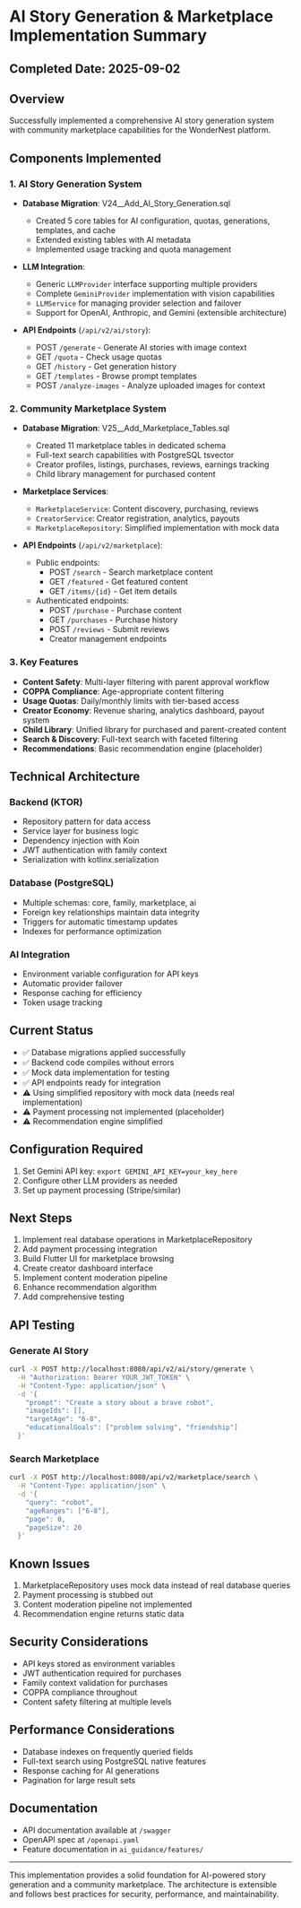 # AI Story Generation & Marketplace Implementation Summary

## Completed Date: 2025-09-02

## Overview
Successfully implemented a comprehensive AI story generation system with community marketplace capabilities for the WonderNest platform.

## Components Implemented

### 1. AI Story Generation System
- **Database Migration**: V24__Add_AI_Story_Generation.sql
  - Created 5 core tables for AI configuration, quotas, generations, templates, and cache
  - Extended existing tables with AI metadata
  - Implemented usage tracking and quota management

- **LLM Integration**:
  - Generic `LLMProvider` interface supporting multiple providers
  - Complete `GeminiProvider` implementation with vision capabilities
  - `LLMService` for managing provider selection and failover
  - Support for OpenAI, Anthropic, and Gemini (extensible architecture)

- **API Endpoints** (`/api/v2/ai/story`):
  - POST `/generate` - Generate AI stories with image context
  - GET `/quota` - Check usage quotas
  - GET `/history` - Get generation history
  - GET `/templates` - Browse prompt templates
  - POST `/analyze-images` - Analyze uploaded images for context

### 2. Community Marketplace System
- **Database Migration**: V25__Add_Marketplace_Tables.sql
  - Created 11 marketplace tables in dedicated schema
  - Full-text search capabilities with PostgreSQL tsvector
  - Creator profiles, listings, purchases, reviews, earnings tracking
  - Child library management for purchased content

- **Marketplace Services**:
  - `MarketplaceService`: Content discovery, purchasing, reviews
  - `CreatorService`: Creator registration, analytics, payouts
  - `MarketplaceRepository`: Simplified implementation with mock data

- **API Endpoints** (`/api/v2/marketplace`):
  - Public endpoints:
    - POST `/search` - Search marketplace content
    - GET `/featured` - Get featured content
    - GET `/items/{id}` - Get item details
  - Authenticated endpoints:
    - POST `/purchase` - Purchase content
    - GET `/purchases` - Purchase history
    - POST `/reviews` - Submit reviews
    - Creator management endpoints

### 3. Key Features
- **Content Safety**: Multi-layer filtering with parent approval workflow
- **COPPA Compliance**: Age-appropriate content filtering
- **Usage Quotas**: Daily/monthly limits with tier-based access
- **Creator Economy**: Revenue sharing, analytics dashboard, payout system
- **Child Library**: Unified library for purchased and parent-created content
- **Search & Discovery**: Full-text search with faceted filtering
- **Recommendations**: Basic recommendation engine (placeholder)

## Technical Architecture

### Backend (KTOR)
- Repository pattern for data access
- Service layer for business logic
- Dependency injection with Koin
- JWT authentication with family context
- Serialization with kotlinx.serialization

### Database (PostgreSQL)
- Multiple schemas: core, family, marketplace, ai
- Foreign key relationships maintain data integrity
- Triggers for automatic timestamp updates
- Indexes for performance optimization

### AI Integration
- Environment variable configuration for API keys
- Automatic provider failover
- Response caching for efficiency
- Token usage tracking

## Current Status
- ✅ Database migrations applied successfully
- ✅ Backend code compiles without errors
- ✅ Mock data implementation for testing
- ✅ API endpoints ready for integration
- ⚠️ Using simplified repository with mock data (needs real implementation)
- ⚠️ Payment processing not implemented (placeholder)
- ⚠️ Recommendation engine simplified

## Configuration Required
1. Set Gemini API key: `export GEMINI_API_KEY=your_key_here`
2. Configure other LLM providers as needed
3. Set up payment processing (Stripe/similar)

## Next Steps
1. Implement real database operations in MarketplaceRepository
2. Add payment processing integration
3. Build Flutter UI for marketplace browsing
4. Create creator dashboard interface
5. Implement content moderation pipeline
6. Enhance recommendation algorithm
7. Add comprehensive testing

## API Testing

### Generate AI Story
```bash
curl -X POST http://localhost:8080/api/v2/ai/story/generate \
  -H "Authorization: Bearer YOUR_JWT_TOKEN" \
  -H "Content-Type: application/json" \
  -d '{
    "prompt": "Create a story about a brave robot",
    "imageIds": [],
    "targetAge": "6-8",
    "educationalGoals": ["problem solving", "friendship"]
  }'
```

### Search Marketplace
```bash
curl -X POST http://localhost:8080/api/v2/marketplace/search \
  -H "Content-Type: application/json" \
  -d '{
    "query": "robot",
    "ageRanges": ["6-8"],
    "page": 0,
    "pageSize": 20
  }'
```

## Known Issues
1. MarketplaceRepository uses mock data instead of real database queries
2. Payment processing is stubbed out
3. Content moderation pipeline not implemented
4. Recommendation engine returns static data

## Security Considerations
- API keys stored as environment variables
- JWT authentication required for purchases
- Family context validation for purchases
- COPPA compliance throughout
- Content safety filtering at multiple levels

## Performance Considerations
- Database indexes on frequently queried fields
- Full-text search using PostgreSQL native features
- Response caching for AI generations
- Pagination for large result sets

## Documentation
- API documentation available at `/swagger`
- OpenAPI spec at `/openapi.yaml`
- Feature documentation in `ai_guidance/features/`

---

This implementation provides a solid foundation for AI-powered story generation and a community marketplace. The architecture is extensible and follows best practices for security, performance, and maintainability.